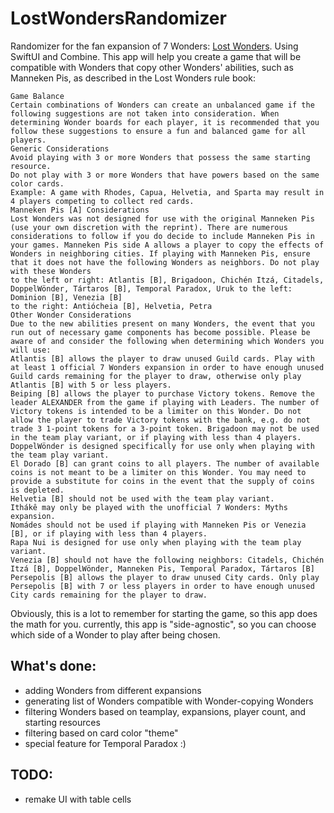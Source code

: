 # LostWondersRandomizer
Randomizer for the fan expansion of 7 Wonders: [Lost Wonders](https://boardgamegeek.com/boardgameexpansion/134849/lost-wonders-fan-expansion-7-wonders). Using SwiftUI and Combine.
This app will help you create a game that will be compatible with Wonders that copy other Wonders' abilities, such as Manneken Pis, as described in the Lost Wonders rule book:
```
Game Balance
Certain combinations of Wonders can create an unbalanced game if the following suggestions are not taken into consideration. When determining Wonder boards for each player, it is recommended that you follow these suggestions to ensure a fun and balanced game for all players.
Generic Considerations
Avoid playing with 3 or more Wonders that possess the same starting resource.
Do not play with 3 or more Wonders that have powers based on the same color cards.
Example: A game with Rhodes, Capua, Helvetia, and Sparta may result in 4 players competing to collect red cards.
Manneken Pis [A] Considerations
Lost Wonders was not designed for use with the original Manneken Pis (use your own discretion with the reprint). There are numerous considerations to follow if you do decide to include Manneken Pis in your games. Manneken Pis side A allows a player to copy the effects of Wonders in neighboring cities. If playing with Manneken Pis, ensure that it does not have the following Wonders as neighbors. Do not play with these Wonders
to the left or right: Atlantis [B], Brigadoon, Chichén Itzá, Citadels, DoppelWönder, Tártaros [B], Temporal Paradox, Uruk to the left: Dominion [B], Venezia [B]
to the right: Antiócheia [B], Helvetia, Petra
Other Wonder Considerations
Due to the new abilities present on many Wonders, the event that you run out of necessary game components has become possible. Please be aware of and consider the following when determining which Wonders you will use:
Atlantis [B] allows the player to draw unused Guild cards. Play with at least 1 official 7 Wonders expansion in order to have enough unused Guild cards remaining for the player to draw, otherwise only play Atlantis [B] with 5 or less players.
Beiping [B] allows the player to purchase Victory tokens. Remove the leader ALEXANDER from the game if playing with Leaders. The number of Victory tokens is intended to be a limiter on this Wonder. Do not allow the player to trade Victory tokens with the bank, e.g. do not trade 3 1-point tokens for a 3-point token. Brigadoon may not be used in the team play variant, or if playing with less than 4 players.
DoppelWönder is designed specifically for use only when playing with the team play variant.
El Dorado [B] can grant coins to all players. The number of available coins is not meant to be a limiter on this Wonder. You may need to provide a substitute for coins in the event that the supply of coins is depleted.
Helvetia [B] should not be used with the team play variant.
Ithákê may only be played with the unofficial 7 Wonders: Myths expansion.
Nomádes should not be used if playing with Manneken Pis or Venezia [B], or if playing with less than 4 players.
Rapa Nui is designed for use only when playing with the team play variant.
Venezia [B] should not have the following neighbors: Citadels, Chichén Itzá [B], DoppelWönder, Manneken Pis, Temporal Paradox, Tártaros [B]
Persepolis [B] allows the player to draw unused City cards. Only play Persepolis [B] with 7 or less players in order to have enough unused City cards remaining for the player to draw.
```
Obviously, this is a lot to remember for starting the game, so this app does the math for you.
currently, this app is "side-agnostic", so you can choose which side of a Wonder to play after being chosen.

## What's done:
* adding Wonders from different expansions
* generating list of Wonders compatible with Wonder-copying Wonders
* filtering Wonders based on teamplay, expansions, player count, and starting resources
* filtering based on card color "theme"
* special feature for Temporal Paradox :)

## TODO:
* remake UI with table cells


